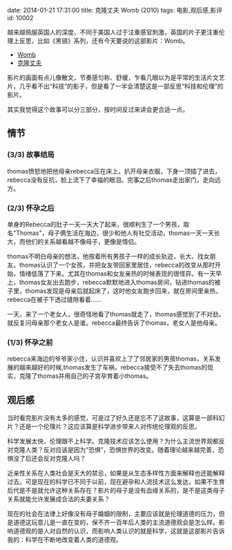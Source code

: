 date: 2014-01-21 17:31:00
title: 克隆丈夫 Womb (2010)
tags: 电影,观后感,影评
id: 10002

越来越佩服英国人的深度，不同于美国人过于注重感官刺激，英国的片子更注重伦理上反思，比如《黑镜》系列，还有今天要说的这部影片：Womb。

* [Womb](http://www.imdb.com/title/tt1216520/)
* [克隆丈夫](http://movie.douban.com/subject/3094696/)

影片的画面有点儿像散文，节奏感匀称、舒缓，乍看几眼以为是平常的生活片文艺片，几乎看不出“科技”的影子，但是看了一半会清楚这是一部反思“科技和伦理”的影片。

其实我觉得这个故事可以分三部分，按时间反过来讲会更合适一点。

## 情节

### (3/3) 故事结局

thomas愤怒地把他母亲rebecca压在床上，扒开母亲衣服，下身一顶插了进去，rebecca没有反抗，脸上流下了幸福的眼泪。完事之后thomas走出家门，走向远方。

### (2/3) 怀孕之后

单身的Rebecca的肚子一天一天大了起来，很顺利生了一个男孩，取名"Thomas"，母子俩生活在海边，很少和他人有社交活动，thomas一天一天长大，而他们的关系越看越不像母子，更像是情侣。

thomas不明白母亲的想法，他按着所有男孩子一样的成长轨迹，长大、找女朋友。thomas认识了一个女孩，并把女友带回家里居住，rebecca的改变从那时开始，情绪低落了下来。尤其在thomas和女友亲热的时候表现的很怪异。有一天早上，thomas女友出去跑步，rebecca默默地进入thomas房间，钻进thomas的被子里，thomas发现是母亲后就起床了，这时他女友跑步回来，就在房间里亲热，rebecca在被子下透过缝隙看着……

一天，来了一个老女人，很奇怪地看了thomas就走了，thomas感觉到了不对劲，就反复问母亲那个老女人是谁。rebecca最终告诉了thomas，老女人是他母亲。

### (1/3) 怀孕之前

rebecca来海边的爷爷家小住，认识并喜欢上了了邻居家的男孩thomas，关系发展的越来越好的时候,thomas发生了车祸，rebecca接受不了失去thomas的现实，克隆了thomas并用自己的子宫孕育着小thomas。

## 观后感

当时看完影片没有太多的感觉，可是过了好久还是忘不了这故事，这算是一部科幻片？还是一个伦理片？这应该算是科学进步带来人对传统伦理观的反思。

科学发展太快，伦理跟不上科学。克隆技术应该怎么使用？为什么主流世界观都反对克隆人类？反对应该是因为“恐惧”，恐惧世界的改变。随着理论越来越完善，恐惧没了后还会反对克隆人吗？

近亲性关系在人类社会是天大的禁忌，如果是从生态多样性方面来解释也还能解释过去，可是现在的科学已不同于以前，现在避孕和人流技术这么发达，如果不生育后代是不是就允许这种关系存在？影片的母子是没有血缘关系的，是不是这类母子关系就能允许发展成合法的夫妻关系？

现在的社会在法律上好像没有母子婚姻的限制，主要应该就是伦理道德的压力，但是道德这玩意儿是一直在变的，保不齐一百年后人类的主流道德观会是怎么样。影响道德观的是人对自然的认识，而影响人类认识的就是科学，这就是这部影片告诉我的：科学在不断地改变着人类的道德观。